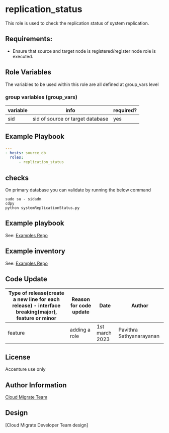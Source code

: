 # replication_status
This role is used to check the replication status of system replication.

## Requirements:
* Ensure that source and target node is registered/register node role is executed.

## Role Variables
The variables to be used within this role are all defined at group_vars level

### group variables (group_vars)
|variable|info|required?|
|---|---|---|
|sid|sid of source or target database|yes|


## Example Playbook
```yaml
---
- hosts: source_db
  roles:
      - replication_status
```

## checks
On primary database you can validate by running the below command
```
sudo su - sidadm
cdpy
python systemReplicationStatus.py
```
## Example playbook
See: [Examples Repo](https://innersource.accenture.com/projects/IASC/repos/examples-sap-migration/sc03_hsr_ha_migration_sourcesid_targetsid/ansible/playbooks/05_3_hsr_replication_status.yml)

## Example inventory
See: [Examples Repo](https://innersource.accenture.com/projects/IASC/repos/examples-sap-migration/browse/sc03_hsr_ha_migration_sourcesid_targetsid/ansible/inventory/ansible/inventory)

## Code Update
|Type of release(create a new line for each release) - interface breaking(major), feature or minor |Reason for code update|Date|Author|
|---|---|---|---|
|feature|adding a role|1st march 2023|Pavithra Sathyanarayanan|

## License
Accenture use only

## Author Information
[Cloud Migrate Team](https://alm.accenture.com/wiki/display/IACHSTBU/SAP+Cloud+Migrate)

## Design
[Cloud Migrate Developer Team design]
